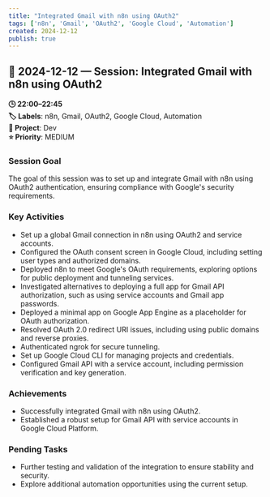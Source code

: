 ```yaml
---
title: "Integrated Gmail with n8n using OAuth2"
tags: ['n8n', 'Gmail', 'OAuth2', 'Google Cloud', 'Automation']
created: 2024-12-12
publish: true
---
```


## 📅 2024-12-12 — Session: Integrated Gmail with n8n using OAuth2

**🕒 22:00–22:45**  
**🏷️ Labels**: n8n, Gmail, OAuth2, Google Cloud, Automation  
**📂 Project**: Dev  
**⭐ Priority**: MEDIUM  


### Session Goal
The goal of this session was to set up and integrate Gmail with n8n using OAuth2 authentication, ensuring compliance with Google's security requirements.

### Key Activities
- Set up a global Gmail connection in n8n using OAuth2 and service accounts.
- Configured the OAuth consent screen in Google Cloud, including setting user types and authorized domains.
- Deployed n8n to meet Google's OAuth requirements, exploring options for public deployment and tunneling services.
- Investigated alternatives to deploying a full app for Gmail API authorization, such as using service accounts and Gmail app passwords.
- Deployed a minimal app on Google App Engine as a placeholder for OAuth authorization.
- Resolved OAuth 2.0 redirect URI issues, including using public domains and reverse proxies.
- Authenticated ngrok for secure tunneling.
- Set up Google Cloud CLI for managing projects and credentials.
- Configured Gmail API with a service account, including permission verification and key generation.

### Achievements
- Successfully integrated Gmail with n8n using OAuth2.
- Established a robust setup for Gmail API with service accounts in Google Cloud Platform.

### Pending Tasks
- Further testing and validation of the integration to ensure stability and security.
- Explore additional automation opportunities using the current setup.
